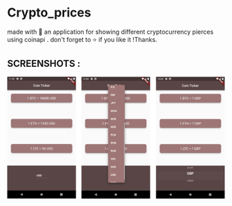 # Crypto_prices

made with 🧡 an application for showing different cryptocurrency pierces using coinapi .
don't forget to ⭐ if you like it !Thanks.

## SCREENSHOTS :
<img src="screenshots/1.png"/>
